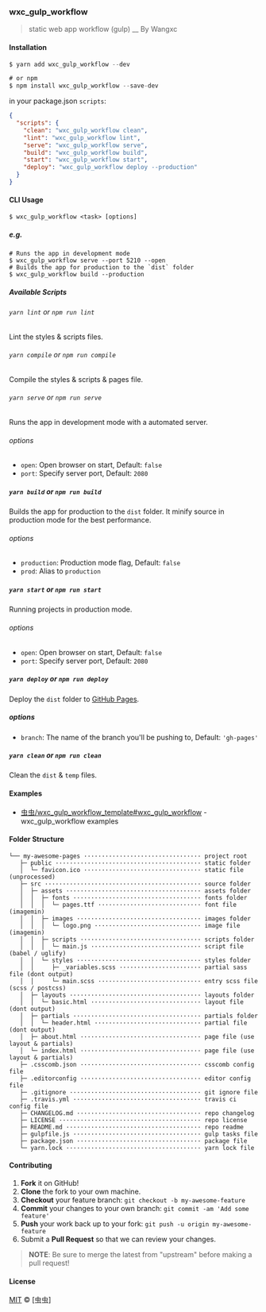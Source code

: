 ### wxc_gulp_workflow
> static web app workflow (gulp) __ By Wangxc


#### Installation

```js
$ yarn add wxc_gulp_workflow --dev

# or npm
$ npm install wxc_gulp_workflow --save-dev
```

in your package.json `scripts`:

```json
{
  "scripts": {
    "clean": "wxc_gulp_workflow clean",
    "lint": "wxc_gulp_workflow lint",
    "serve": "wxc_gulp_workflow serve",
    "build": "wxc_gulp_workflow build",
    "start": "wxc_gulp_workflow start",
    "deploy": "wxc_gulp_workflow deploy --production"
  }
}
```

#### CLI Usage

```shell
$ wxc_gulp_workflow <task> [options]
```

##### e.g.

```shell
# Runs the app in development mode
$ wxc_gulp_workflow serve --port 5210 --open
# Builds the app for production to the `dist` folder
$ wxc_gulp_workflow build --production
```

##### Available Scripts

###### `yarn lint` or `npm run lint`

Lint the styles & scripts files.

###### `yarn compile` or `npm run compile`

Compile the styles & scripts & pages file.

###### `yarn serve` or `npm run serve`

Runs the app in development mode with a automated server.

###### options

- `open`: Open browser on start, Default: `false`
- `port`: Specify server port, Default: `2080`

##### `yarn build` or `npm run build`

Builds the app for production to the `dist` folder. It minify source in production mode for the best performance.

###### options

- `production`: Production mode flag, Default: `false`
- `prod`: Alias to `production`

##### `yarn start` or `npm run start`

Running projects in production mode.

###### options

- `open`: Open browser on start, Default: `false`
- `port`: Specify server port, Default: `2080`

##### `yarn deploy` or `npm run deploy`

Deploy the `dist` folder to [GitHub Pages](https://pages.github.com).

##### options

- `branch`: The name of the branch you'll be pushing to, Default: `'gh-pages'`

##### `yarn clean` or `npm run clean`

Clean the `dist` & `temp` files.

#### Examples

- [虫虫/wxc_gulp_workflow_template#wxc_gulp_workflow](https://github.com/henji-1122/wxc_gulp_workflow_template) - wxc_gulp_workflow examples

#### Folder Structure

```
└── my-awesome-pages ································· project root
   ├─ public ········································· static folder
   │  └─ favicon.ico ································· static file (unprocessed)
   ├─ src ············································ source folder
   │  ├─ assets ······································ assets folder
   │  │  ├─ fonts ···································· fonts folder
   │  │  │  └─ pages.ttf ····························· font file (imagemin)
   │  │  ├─ images ··································· images folder
   │  │  │  └─ logo.png ······························ image file (imagemin)
   │  │  ├─ scripts ·································· scripts folder
   │  │  │  └─ main.js ······························· script file (babel / uglify)
   │  │  └─ styles ··································· styles folder
   │  │     ├─ _variables.scss ······················· partial sass file (dont output)
   │  │     └─ main.scss ····························· entry scss file (scss / postcss)
   │  ├─ layouts ····································· layouts folder
   │  │  └─ basic.html ······························· layout file (dont output)
   │  ├─ partials ···································· partials folder
   │  │  └─ header.html ······························ partial file (dont output)
   │  ├─ about.html ·································· page file (use layout & partials)
   │  └─ index.html ·································· page file (use layout & partials)
   ├─ .csscomb.json ·································· csscomb config file
   ├─ .editorconfig ·································· editor config file
   ├─ .gitignore ····································· git ignore file
   ├─ .travis.yml ···································· travis ci config file
   ├─ CHANGELOG.md ··································· repo changelog
   ├─ LICENSE ········································ repo license
   ├─ README.md ······································ repo readme
   ├─ gulpfile.js ···································· gulp tasks file
   ├─ package.json ··································· package file
   └─ yarn.lock ······································ yarn lock file
```

#### Contributing

1. **Fork** it on GitHub!
2. **Clone** the fork to your own machine.
3. **Checkout** your feature branch: `git checkout -b my-awesome-feature`
4. **Commit** your changes to your own branch: `git commit -am 'Add some feature'`
5. **Push** your work back up to your fork: `git push -u origin my-awesome-feature`
6. Submit a **Pull Request** so that we can review your changes.

> **NOTE**: Be sure to merge the latest from "upstream" before making a pull request!

#### License

[MIT](LICENSE) &copy; [虫虫]

